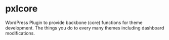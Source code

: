 pxlcore
=======

WordPress Plugin to provide backbone (core) functions for theme development. The things you do to every many themes including dashboard modifications.